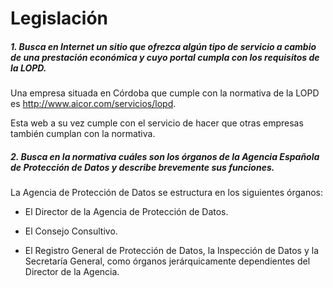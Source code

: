 # Legislación


##### 1. Busca en Internet un sitio que ofrezca algún tipo de servicio a cambio de una prestación económica y cuyo portal cumpla con los requisitos de la LOPD.

Una empresa situada en Córdoba que cumple con la normativa de la LOPD es http://www.aicor.com/servicios/lopd.

Esta web a su vez cumple con el servicio de hacer que otras empresas también cumplan con la normativa.


##### 2. Busca en la normativa cuáles son los órganos de la Agencia Española de Protección de Datos y describe brevemente sus funciones.

La Agencia de Protección de Datos se estructura en los siguientes órganos:

- El Director de la Agencia de Protección de Datos.

- El Consejo Consultivo.

- El Registro General de Protección de Datos, la Inspección de Datos y la Secretaría General, como órganos jerárquicamente dependientes del Director de la Agencia.
